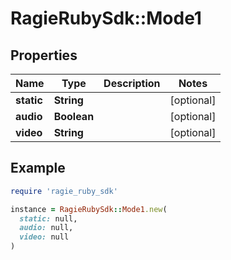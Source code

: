 # RagieRubySdk::Mode1

## Properties

| Name | Type | Description | Notes |
| ---- | ---- | ----------- | ----- |
| **static** | **String** |  | [optional] |
| **audio** | **Boolean** |  | [optional] |
| **video** | **String** |  | [optional] |

## Example

```ruby
require 'ragie_ruby_sdk'

instance = RagieRubySdk::Mode1.new(
  static: null,
  audio: null,
  video: null
)
```

